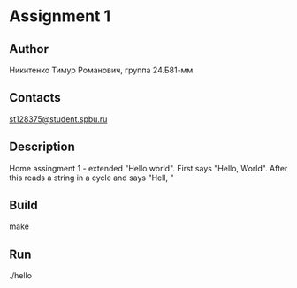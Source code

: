 # Assignment 1
## Author
Никитенко Тимур Романович, группа 24.Б81-мм
## Contacts
st128375@student.spbu.ru
## Description
Home assingment 1 - extended "Hello world". First says "Hello, World". After this reads a string in a cycle and says "Hell, <string>"
## Build
make
## Run
./hello

